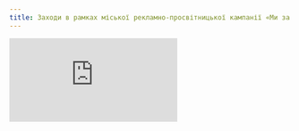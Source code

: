 ```yaml
---
title: Заходи в рамках міської рекламно-просвітницької кампанії «Ми за життя без тютюну, алкоголю, наркотиків»
---
```


<embed src="https://onedrive.live.com/embed?cid=4C0FF6BF3404CFF7&resid=4C0FF6BF3404CFF7%211843&authkey=AD5biT2ezEEJU3o&em=2" />
